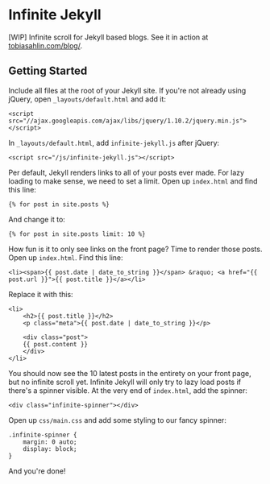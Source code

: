 Infinite Jekyll
===============

[WIP] Infinite scroll for Jekyll based blogs. See it in action at [tobiasahlin.com/blog/](http://tobiasahlin.com/blog).

## Getting Started

Include all files at the root of your Jekyll site. If you're not already using jQuery, open `_layouts/default.html` and add it:

	<script src="//ajax.googleapis.com/ajax/libs/jquery/1.10.2/jquery.min.js"></script>

In `_layouts/default.html`, add `infinite-jekyll.js` after jQuery:

	<script src="/js/infinite-jekyll.js"></script>

Per default, Jekyll renders links to all of your posts ever made. For lazy loading to make sense, we need to set a limit. Open up `index.html` and find this line:

	{% for post in site.posts %}

And change it to:

	{% for post in site.posts limit: 10 %}	

How fun is it to only see links on the front page? Time to render those posts. Open up `index.html`. Find this line: 

	<li><span>{{ post.date | date_to_string }}</span> &raquo; <a href="{{ post.url }}">{{ post.title }}</a></li>

Replace it with this:

	<li>
		<h2>{{ post.title }}</h2>
		<p class="meta">{{ post.date | date_to_string }}</p>
	
		<div class="post">
		{{ post.content }}
		</div>
	</li>

You should now see the 10 latest posts in the entirety on your front page, but no infinite scroll yet. Infinite Jekyll will only try to lazy load posts if there's a spinner visible. At the very end of `index.html`, add the spinner:

	<div class="infinite-spinner"></div>

Open up `css/main.css` and add some styling to our fancy spinner:

	.infinite-spinner {
		margin: 0 auto;
		display: block;
	}

And you're done!
